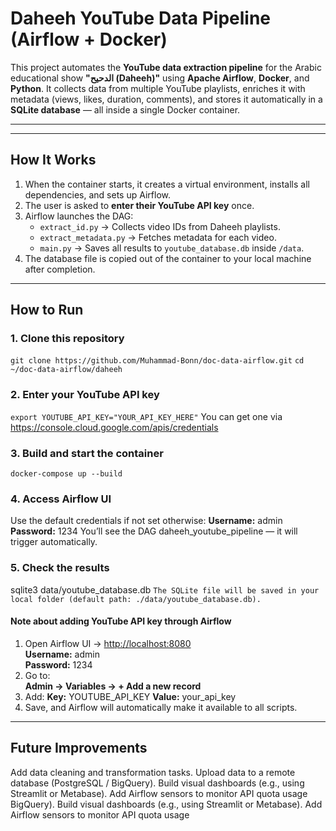 # Daheeh YouTube Data Pipeline (Airflow + Docker)

This project automates the **YouTube data extraction pipeline** for the Arabic educational show **"الدحيح (Daheeh)"** using **Apache Airflow**, **Docker**, and **Python**.
It collects data from multiple YouTube playlists, enriches it with metadata (views, likes, duration, comments), and stores it automatically in a **SQLite database** — all inside a single Docker container.

---
---

## How It Works

1. When the container starts, it creates a virtual environment, installs all dependencies, and sets up Airflow.
2. The user is asked to **enter their YouTube API key** once.
3. Airflow launches the DAG:
   - `extract_id.py` → Collects video IDs from Daheeh playlists.
   - `extract_metadata.py` → Fetches metadata for each video.
   - `main.py` → Saves all results to `youtube_database.db` inside `/data`.
4. The database file is copied out of the container to your local machine after completion.

---

## How to Run

### 1. Clone this repository
`git clone https://github.com/Muhammad-Bonn/doc-data-airflow.git`
`cd ~/doc-data-airflow/daheeh`

### 2. Enter your YouTube API key
`export YOUTUBE_API_KEY="YOUR_API_KEY_HERE"`
You can get one via https://console.cloud.google.com/apis/credentials

### 3. Build and start the container
`docker-compose up --build`

### 4. Access Airflow UI
Use the default credentials if not set otherwise:
**Username:** admin
**Password:** 1234
You’ll see the DAG daheeh_youtube_pipeline — it will trigger automatically.

### 5. Check the results
sqlite3 data/youtube_database.db
`The SQLite file will be saved in your local folder (default path: ./data/youtube_database.db).`

#### Note about adding YouTube API key through Airflow
1. Open Airflow UI → [http://localhost:8080](http://localhost:8080)  
   **Username:** admin  
   **Password:** 1234  
2. Go to:  
   **Admin → Variables → + Add a new record**
3. Add:
   **Key:** YOUTUBE_API_KEY
   **Value:** your_api_key
5. Save, and Airflow will automatically make it available to all scripts.


---

## Future Improvements
Add data cleaning and transformation tasks.
Upload data to a remote database (PostgreSQL / BigQuery).
Build visual dashboards (e.g., using Streamlit or Metabase).
Add Airflow sensors to monitor API quota usage
BigQuery).
Build visual dashboards (e.g., using Streamlit or Metabase).
Add Airflow sensors to monitor API quota usage

